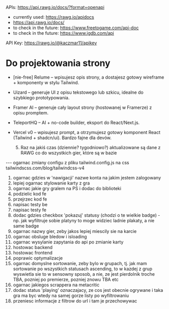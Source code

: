 APIs:
https://api.rawg.io/docs/?format=openapi

- currently used: https://rawg.io/apidocs
- https://api.rawg.io/docs/
- to check in the future: https://www.freetogame.com/api-doc
- to check in the future: https://www.igdb.com/api

API Key:
https://rawg.io/@kaczmar11/apikey

# Do projektowania strony

- [nie-free] Relume – wpisujesz opis strony, a dostajesz gotowy wireframe + komponenty w stylu Tailwind.

- Uizard – generuje UI z opisu tekstowego lub szkicu, idealne do szybkiego prototypowania.
- Framer AI – generuje cały layout strony (hostowanej w Framerze) z opisu promptem.
- TeleportHQ – AI + no-code builder, eksport do React/Next.js.
- Vercel v0 – wpisujesz prompt, a otrzymujesz gotowy komponent React (Tailwind + shadcn/ui). Bardzo fajne dla devów.

  5. Raz na jakiś czas (dziennie? tygodniowo?) aktualizowane są dane z RAWG co do wszystkich gier, które są w bazie

--- ogarnac zmiany configu z pliku tailwind.config.js na css
tailwindscss.com/blog/tailwindcss-v4

1. ogarnac gdzies w 'nawigacji' nazwe konta na jakim jestem zalogowany
2. lepiej ogarnac stylowanie karty z gra
3. ogarnac jakie gry gralem na PS i dodac do biblioteki
4. podzielic kod fe
5. przejrzec kod fe
6. napisac testy be
7. napisac testy fe
8. dodac gdzies checkbox 'pokazuj' statusy (chodzi o te wielkie badge) - np. jak wyfiltruje sobie platyny to moge widziec ladnie plakaty, a nie same badge
9. ogarnac nazwy gier, zeby jakos lepiej miescily sie na karcie
10. ogarnac obsluge bledow i isloading
11. ogarnac wysylanie zapytania do api po zmianie karty
12. hostowac backend
13. hostowac frontend
14. poprawic optymalizacje
15. ogarnac domyslne sortowanie, zeby bylo w grupach, tj. jak mam sortowanie po wszystkich statusach ascending, to w kazdej z grup wyswietla sie to w sensowny sposob, a nie, ze jest pierdolnik troche TBA, pozniej po premierze, pozniej znowu TBA etc
16. ogarnac jakiegos scrappera na metacritic
17. dodac status 'playing' oznaczajacy, ze cos jest obecnie ogrywane i taka gra ma byc wtedy na samej gorze listy po wyfiltrowaniu
18. przeniesc informacje z filtrow do url i tam je przechowywac
